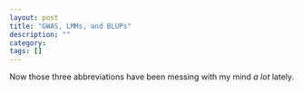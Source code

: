 ```yaml
---
layout: post
title: "GWAS, LMMs, and BLUPs"
description: ""
category: 
tags: []
---
```


Now those three abbreviations have been messing with my mind *a lot* lately.
